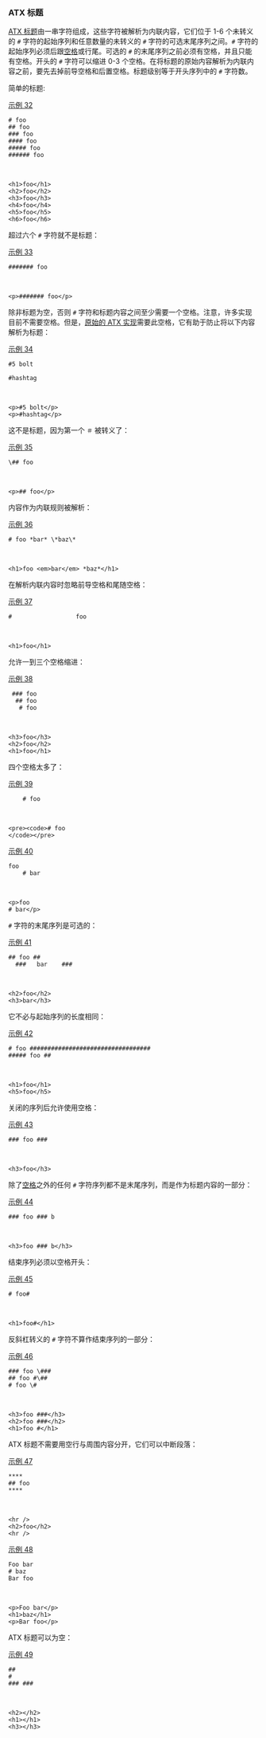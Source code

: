 ### ATX 标题

[ATX 标题]((https://github.github.com/gfm/#atx-heading))由一串字符组成，这些字符被解析为内联内容，它们位于 1-6 个未转义的 `#` 字符的起始序列和任意数量的未转义的 `#` 字符的可选末尾序列之间。`#` 字符的起始序列必须后跟[空格](https://github.github.com/gfm/#space)或行尾。可选的 `#` 的末尾序列之前必须有空格，并且只能有空格。开头的 `#` 字符可以缩进 0-3 个空格。在将标题的原始内容解析为内联内容之前，要先去掉前导空格和后置空格。标题级别等于开头序列中的 `#` 字符数。

简单的标题:

[示例 32](https://github.github.com/gfm/#example-32)  

    # foo
    ## foo
    ### foo
    #### foo
    ##### foo
    ###### foo

   

    <h1>foo</h1>
    <h2>foo</h2>
    <h3>foo</h3>
    <h4>foo</h4>
    <h5>foo</h5>
    <h6>foo</h6>

超过六个 `#` 字符就不是标题：

[示例 33](https://github.github.com/gfm/#example-33)  

    ####### foo

   

    <p>####### foo</p>

除非标题为空，否则 `#` 字符和标题内容之间至少需要一个空格。注意，许多实现目前不需要空格。但是，[原始的 ATX 实现](http://www.aaronsw.com/2002/atx/atx.py)需要此空格，它有助于防止将以下内容解析为标题：

[示例 34](https://github.github.com/gfm/#example-34)  

    #5 bolt
    
    #hashtag

   

    <p>#5 bolt</p>
    <p>#hashtag</p>

这不是标题，因为第一个 `＃` 被转义了：

[示例 35](https://github.github.com/gfm/#example-35)  

    \## foo

   

    <p>## foo</p>

内容作为内联规则被解析：

[示例 36](https://github.github.com/gfm/#example-36)  

    # foo *bar* \*baz\*

   

    <h1>foo <em>bar</em> *baz*</h1>

在解析内联内容时忽略前导空格和尾随空格： 

[示例 37](https://github.github.com/gfm/#example-37)  

    #                  foo

   

    <h1>foo</h1>

允许一到三个空格缩进：
 
[示例 38](https://github.github.com/gfm/#example-38)  

     ### foo
      ## foo
       # foo

   

    <h3>foo</h3>
    <h2>foo</h2>
    <h1>foo</h1>

四个空格太多了： 

[示例 39](https://github.github.com/gfm/#example-39)  

        # foo

   

    <pre><code># foo
    </code></pre>

[示例 40](https://github.github.com/gfm/#example-40)  

    foo
        # bar

   

    <p>foo
    # bar</p>

`#` 字符的末尾序列是可选的：

[示例 41](https://github.github.com/gfm/#example-41)  

    ## foo ##
      ###   bar    ###

   

    <h2>foo</h2>
    <h3>bar</h3>

它不必与起始序列的长度相同：

[示例 42](https://github.github.com/gfm/#example-42)  

    # foo ##################################
    ##### foo ##

   

    <h1>foo</h1>
    <h5>foo</h5>

关闭的序列后允许使用空格：

[示例 43](https://github.github.com/gfm/#example-43)  

    ### foo ###

   

    <h3>foo</h3>

除了[空格](https://github.github.com/gfm/#space)之外的任何 `#` 字符序列都不是末尾序列，而是作为标题内容的一部分：

[示例 44](https://github.github.com/gfm/#example-44)  

    ### foo ### b

   

    <h3>foo ### b</h3>

结束序列必须以空格开头：

[示例 45](https://github.github.com/gfm/#example-45)  

    # foo#

   

    <h1>foo#</h1>

反斜杠转义的 `#` 字符不算作结束序列的一部分：

[示例 46](https://github.github.com/gfm/#example-46)  

    ### foo \###
    ## foo #\##
    # foo \#

   

    <h3>foo ###</h3>
    <h2>foo ###</h2>
    <h1>foo #</h1>

ATX 标题不需要用空行与周围内容分开，它们可以中断段落：

[示例 47](https://github.github.com/gfm/#example-47)  

    ****
    ## foo
    ****

   

    <hr />
    <h2>foo</h2>
    <hr />

[示例 48](https://github.github.com/gfm/#example-48)  

    Foo bar
    # baz
    Bar foo

   

    <p>Foo bar</p>
    <h1>baz</h1>
    <p>Bar foo</p>

ATX 标题可以为空：

[示例 49](https://github.github.com/gfm/#example-49)  

    ## 
    #
    ### ###

   

    <h2></h2>
    <h1></h1>
    <h3></h3>

